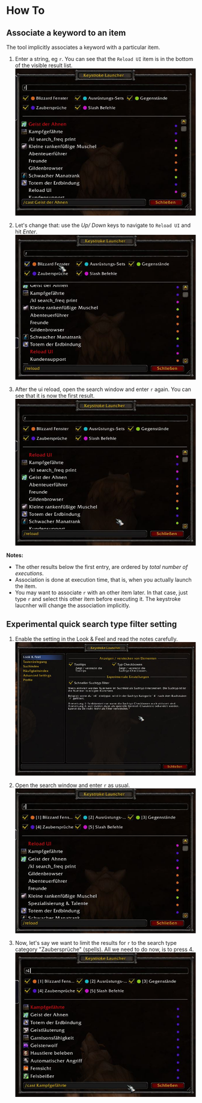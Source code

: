 # How To

## Associate a keyword to an item

The tool implicitly associates a keyword with a particular item.

1. Enter a string, eg `r`. You can see that the `Reload UI` item is in the bottom of the visible result list.
    ![assoc_2](../images/assoc_2.jpg)

2. Let's change that: use the *Up/ Down* keys to navigate to `Reload UI` and hit *Enter*.
    ![assoc_3](../images/assoc_3.jpg)

3. After the ui reload, open the search window and enter `r` again. You can see that it is now the first result.
    ![assoc_4](../images/assoc_4.jpg)

**Notes:**

* The other results below the first entry, are ordered by *total number of executions*.
* Association is done at execution time, that is, when you actually launch the item.
* You may want to associate `r` with an other item later. In that case, just type `r` and select this other item before executing it. The keystroke laucnher will change the association implicitly.

## Experimental quick search type filter setting

1. Enable the setting in the Look & Feel and read the notes carefully.
    ![assoc_2](../images/quick_1.jpg)

2. Open the search window and enter `r` as usual.
    ![assoc_2](../images/quick_2.jpg)

3. Now, let's say we want to limit the results for `r` to the search type category "Zaubersprüche" (spells). All we need to do now, is to press 4.
    ![assoc_3](../images/quick_3.jpg)
